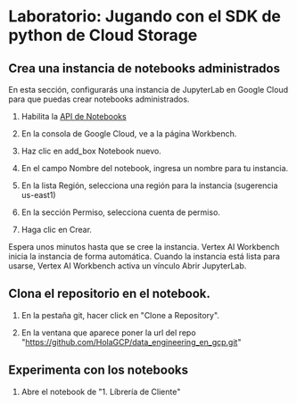 # Laboratorio: Jugando con el SDK de python de Cloud Storage

## Crea una instancia de notebooks administrados

En esta sección, configurarás una instancia de JupyterLab en Google Cloud para que puedas crear notebooks administrados.

1. Habilita la [API de Notebooks](https://console.cloud.google.com/flows/enableapi?apiid=notebooks.googleapis.com&hl=es-419)

2. En la consola de Google Cloud, ve a la página Workbench.

3. Haz clic en add_box Notebook nuevo.

4. En el campo Nombre del notebook, ingresa un nombre para tu instancia.

5. En la lista Región, selecciona una región para la instancia (sugerencia us-east1)

6. En la sección Permiso, selecciona cuenta de permiso.

7. Haga clic en Crear.

Espera unos minutos hasta que se cree la instancia. Vertex AI Workbench inicia la instancia de forma automática. Cuando la instancia está lista para usarse, Vertex AI Workbench activa un vínculo Abrir JupyterLab.

## Clona el repositorio en el notebook.

1. En la pestaña git, hacer click en "Clone a Repository".

2. En la ventana que aparece poner la url del repo "https://github.com/HolaGCP/data_engineering_en_gcp.git"

## Experimenta con los notebooks

1. Abre el notebook de "1. Líbrería de Cliente"



